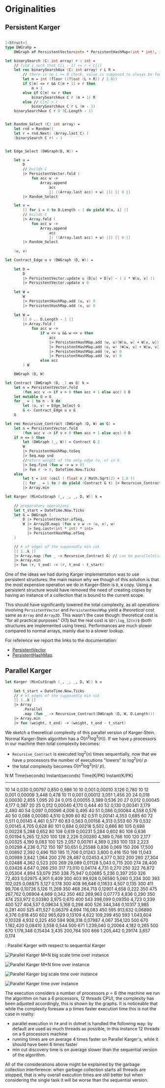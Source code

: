 # Originalities

## Persistent Karger

```fsharp

[<Struct>]
type DWGrahp = 
    DWGraph of PersistentVector<int> * PersistentHashMap<(int * int), int>

let binarySearch (C: int array) r : int =
    // find i such that C[i - 1] <= r < C[i]
    let rec binarySearchAux (C: int array) r L R =
        // there is no L <= R check, value is supposed to always be found
        let m = int (floor ((float (L + R)) / 2.0))
        if C[m] <= r && C[m + 1] > r then
            m + 1
        else if C[m] <= r then
            binarySearchAux C r (m + 1) R
        else // C[m] > r
            binarySearchAux C r L (m - 1)
    binarySearchAux C r 0 (C.Length - 1)


let Random_Select (C: int array) =
    let rnd = Random()
    let r = rnd.Next( (Array.last C) )
    (binarySearch C r) - 1


let Edge_Select (DWGraph(D, W)) =

    let u = 
        D 
        // builds C
        |> PersistentVector.fold (
            fun acc w -> 
                Array.append 
                    acc
                    [| ((Array.last acc) + w) |]) [| 0 |]
        |> Random_Select

    let v =
        [| for i = 0 to D.Length - 1 do yield W[u, i] |]
        // builds C
        |> Array.fold (
            fun acc w -> 
                Array.append 
                    acc
                    [| ((Array.last acc) + w) |]) [| 0 |]
        |> Random_Select
    
    (u, v)

let Contract_Edge u v (DWGraph (D, W)) =
    
    let D = 
        D
        |> PersistentVector.update u (D[u] + D[v] - ( 2 * W[u, v] ))
        |> PersistentVector.update v 0
    
    let W =
        W
        |> PersistentHashMap.add (u, v) 0
        |> PersistentHashMap.add (v, u) 0
    
    let W = 
        [| 0 .. D.Length - 1 |]
        |> Array.fold (
            fun acc w ->
                if w <> u && w <> v then
                    acc
                    |> PersistentHashMap.add (w, u)(W[u, w] + W[v, w])
                    |> PersistentHashMap.add (u, w) (W[w, u] + W[w, v])
                    |> PersistentHashMap.add (v, w) 0
                    |> PersistentHashMap.add (w, v) 0
                else acc
        ) W

    DWGraph (D, W)

let Contract (DWGraph (D, _) as G) k =
    let n = PersistentVector.fold
        (fun acc v -> if v > 0 then acc + 1 else acc) 0 D
    let mutable G = G
    for _ = 1 to n - k do
        let (u, v) = Edge_Select G
        G <- Contract_Edge u v G
    G

let rec Recursive_Contract (DWGraph (D, W) as G) =
    let n = PersistentVector.fold 
        (fun acc v -> if v > 0 then acc + 1 else acc) 0 D
    if n <= 6 then
        let (DWGraph (_, W)) = Contract G 2
        W
        |> PersistentHashMap.toSeq
        |> Seq.map snd
        //return weight of the only edge (u, v) in G
        |> Seq.find (fun w -> w > 0)
        |> fun r -> r, DateTime.Now.Ticks
    else
        let t = int (ceil ( float n / Math.Sqrt(2) + 1.0 ))
        [| for _ = 1 to 2 do yield (Contract G t) |> Recursive_Contract |]
        |> Array.min

let Karger (MinCutGraph (_, _, _, D, W)) k =
    
    // preparatory operations
    let t_start = DateTime.Now.Ticks
    let G = DWGraph (
        D |> PersistentVector.ofSeq,
        W |> Array2D.mapi (fun u v w -> (u, v), w) 
          |> Seq.cast<(int * int) * int> 
          |> PersistentHashMap.ofSeq
    )

    // # of edges of the supposedly min cut
    [| 1..k |]
    |> Array.map (fun _ -> Recursive_Contract G) // can be parallelelized!
    |> Array.min
    |> fun (r, t_end) -> (r, t_end - t_start)

```

One of the ideas we had during Karger implementation was to use persistent structures: the main reason why we
though of this solution is that the most expensive operation we do in Karger-Stein is `D`, `W` copy. 
Using a persistent structure would have removed the need of creating copies by having an instance of a collection that is
bound to the current scope.

This should have significantly lowered the total complexity, as all operations involving `PersistentVector` and `PersistentHashMap` yield a _theoretical_ cost same as `Array` and `Array2D`. This wasn't the case though: theoretical cost is "for all practical purposes" $O(1)$ but the real cost is `$O(\log_32(n)$` (both structures are implemented using trees).
Performances are much slower compared to normal arrays, mainly due to a slower lookup.

For reference we report the links to the documentation:

 - [PersistentVector](https://fsprojects.github.io/FSharpx.Collections/PersistentVector.html)
 - [PersistentHashMap](https://fsprojects.github.io/FSharpx.Collections/PersistentHashMap.html).

## Parallel Karger

```fsharp
let Karger (MinCutGraph (_, _, _, D, W)) k =
    
    let t_start = DateTime.Now.Ticks
    // # of edges of the supposedly min cut
    [| 1..k |]
    |> Array
        .Parallel
        .map (fun _ -> Recursive_Contract(DWGraph (D, W, D.Length)))
    |> Array.min
    |> fun (weight, t_end) -> (weight, t_end - t_start)

```

We sketch a theoretical complexity of this parallel version of Karger-Stein.
Normal Karger-Stein algorithm has a $O(n^2\log^3(n))$. If we have `p` processors in our machine then
total complexity becomes:

 - `Recursive_Contract` is executed $\log^2(n)$ times sequentially, now that we have `p` processors
   the number of executions "lowers" to $\log^2(n)/\ p$
 - the total complexity becomes $O(n^2\log^3(n)/\ p)$.

  N    M	Time(seconds)	 Instant(seconds)   Time(K/PK)   Instant(K/PK)
---- ----- --------------   ----------------- ------------ ---------------
10	   14	   0,030	        0,00797             0,850	    0,986
10	   10	   0,001	        0,00010             3,126	    0,780
10	   12	   0,001	        0,00009             3,448	    0,478
10	   11	   0,001	        0,00012             3,051	    1,456
20	   24	   0,018	        0,00030             2,855	    1,095
20	   24	   0,015	        0,00055             3,389	    0,536
20	   27	   0,012	        0,00045             4,177	    0,387
20	   25	   0,012	        0,00040             4,170	    0,444
40	   52	   0,130	        0,00341             3,179	    2,480
40	   54	   0,097	        0,00096             4,006	    0,495
40	   51	   0,086	        0,00084             4,558	    0,576
40	   50	   0,088	        0,00080             4,510	    0,909
60	   82	   0,511	        0,00141             4,353	    0,685
60	   72	   0,511	        0,00145             4,461	    0,577
60	   83	   0,563	        0,00156             4,313	    0,553
60	   79	   0,532	        0,00145             4,705	    0,628
80	  101	   0,684	        0,00218             5,502	    0,666
80	  105	   0,698	        0,00228             5,288	    0,652
80	  108	   0,619	        0,00231             5,284	    0,602
80	  108	   0,636	        0,00194             5,265	   12,520
100	  128	   2,226	        0,00280             4,389	    0,766
100	  120	   2,177	        0,00325             4,190	    9,083
100	  125	   2,057	        0,00761             4,369	    0,293
100	  133	   2,223	        0,00299             4,236	    0,712
150	  197	  50,651	        0,25588             0,836	    0,069
150	  206	  17,500	        0,00892             2,392	    0,496
150	  195	  11,706	        0,01243             3,800	    0,416
150	  198	  11,043	        0,00989             3,842	    1,064
200	  276	  28,487	        0,02453             4,377	    0,302
200	  260	  27,304	        0,02488             4,362	    0,523
200	  269	  29,089	        0,01128             5,043	    0,715
200	  274	  28,400	        0,03426             4,647	    0,266
250	  317	  73,010	        0,04174             4,731	    0,270
250	  322	  76,872	        0,05304             4,894	   53,079
250	  338	  75,947	        0,02685             5,236	    0,397
250	  326	  72,403	        0,02975             4,901	    0,409
300	  403	  99,928	        0,06590             5,060	    0,234
300	  393	 102,025   	        0,08875             5,127	    0,178
300	  408	  96,646	        0,11633             4,507	    0,135
300	  411	  99,706	        0,10726             5,126	   11,269
350	  468	 264,713	        0,12901             4,658	    0,222
350	  475	 267,762	        0,06904             4,669	    0,342
350	  462	 269,963	        0,07773             4,836	    0,290
350	  474	 253,972	        0,03380             3,975	    0,670
400	  543	 398,099	        0,09350             4,723	    0,339
400	  527	 404,537	        0,09634             5,168	    0,298
400	  526	 344,346	        0,10317             3,985	    0,281
400	  525	 411,527	        0,06379             4,694	  116,083
450	  595	 913,632	        0,06890             4,376	    0,618
450	  602	 965,629	        0,13109             4,622	  109,299
450	  593  1.043,604	        0,10328             4,932	    0,325
450	  594	 908,318	        0,07987             4,067	  354,120
500	  670  1.182,420	        0,08410             3,558	    0,544
500	  671  1.239,040	        0,20064             4,182	    0,265
500	  670  1.176,348	        0,15434             3,435	  200,764
500	  666  1.205,442	        0,29174             3,657	    0,174

: Parallel Karger with respect to sequential Karger

![Parallel Karger M*N big scale time over instance](img/MNKarger-Stein_big_parallel.png)

![Parallel Karger M*N time over instance](img/MNKarger-Stein_parallel.png)

![Parallel Karger big scale time over instance](img/NKarger-Stein_big_parallel.png)

![Parallel Karger time over instance](NKarger-Stein_parallel.png)

The execution considers a number of processors $p = 6$ (the machine we run the algorithm on has a 6 processors, 12 threads CPU), the complexity has been adjusted accordingly, this is shown by the graphs.
It is noticeable that while the complexity foresaw a p times faster execution time this is not the case in reality:

 - parallel execution in `F#` and in dotnet is handled the following way: by default are used as much threads as possible, in this instance 12 threads on a 6 processors machine
 - running times are on average 4 times faster on Parallel Karger's, while it should have been 6 times faster
 - min cut discovery time is on average slower than the sequential version of the algorithm.

All of the considerations above might be explained by the garbage collection interference: when garbage collection starts
all threads are stopped, that is why overall execution times are still better but when considering the single task it will
be worse than the sequential version.
